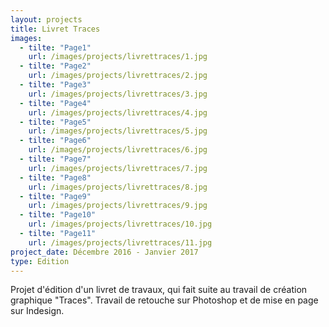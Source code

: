 ```yaml
---
layout: projects
title: Livret Traces
images:
  - tilte: "Page1"
    url: /images/projects/livrettraces/1.jpg
  - tilte: "Page2"
    url: /images/projects/livrettraces/2.jpg
  - tilte: "Page3"
    url: /images/projects/livrettraces/3.jpg
  - tilte: "Page4"
    url: /images/projects/livrettraces/4.jpg
  - tilte: "Page5"
    url: /images/projects/livrettraces/5.jpg
  - tilte: "Page6"
    url: /images/projects/livrettraces/6.jpg
  - tilte: "Page7"
    url: /images/projects/livrettraces/7.jpg
  - tilte: "Page8"
    url: /images/projects/livrettraces/8.jpg
  - tilte: "Page9"
    url: /images/projects/livrettraces/9.jpg
  - tilte: "Page10"
    url: /images/projects/livrettraces/10.jpg
  - tilte: "Page11"
    url: /images/projects/livrettraces/11.jpg
project_date: Décembre 2016 - Janvier 2017
type: Edition
---
```

Projet d'édition d'un livret de travaux, qui fait suite au travail de création graphique "Traces".
Travail de retouche sur Photoshop et de mise en page sur Indesign.
  
  
  
  
  
  
  
  
  
